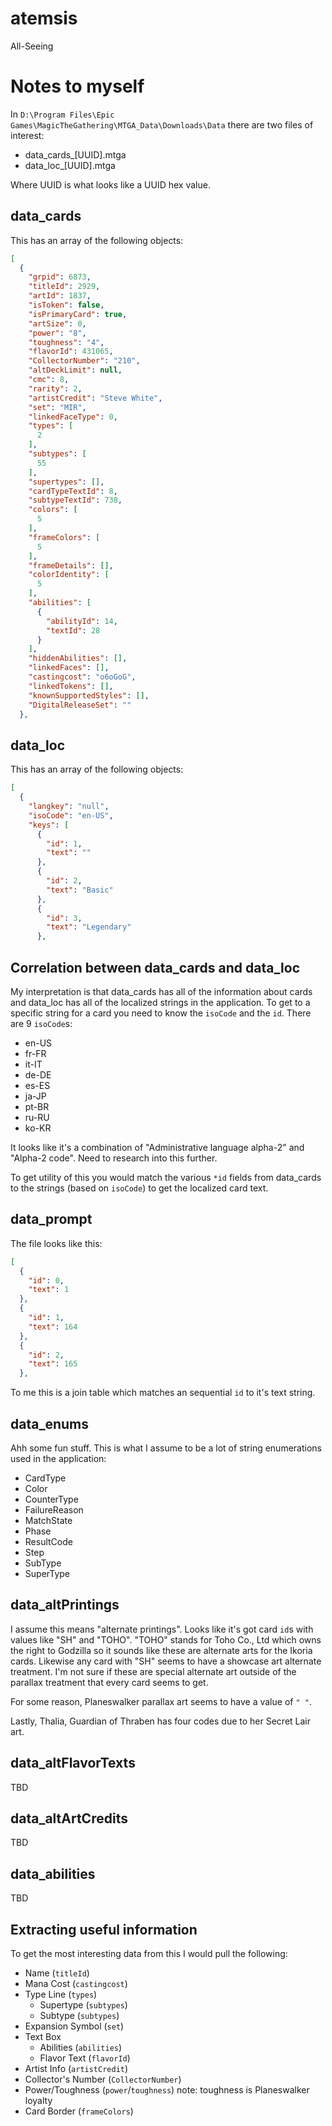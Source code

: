 # atemsis
All-Seeing

Notes to myself
==
In `D:\Program Files\Epic Games\MagicTheGathering\MTGA_Data\Downloads\Data` there are two files of interest:
* data_cards_[UUID].mtga
* data_loc_[UUID].mtga

Where UUID is what looks like a UUID hex value.

data_cards
--
This has an array of the following objects:
```json
[
  {
    "grpid": 6873,
    "titleId": 2929,
    "artId": 1837,
    "isToken": false,
    "isPrimaryCard": true,
    "artSize": 0,
    "power": "8",
    "toughness": "4",
    "flavorId": 431065,
    "CollectorNumber": "210",
    "altDeckLimit": null,
    "cmc": 8,
    "rarity": 2,
    "artistCredit": "Steve White",
    "set": "MIR",
    "linkedFaceType": 0,
    "types": [
      2
    ],
    "subtypes": [
      55
    ],
    "supertypes": [],
    "cardTypeTextId": 8,
    "subtypeTextId": 738,
    "colors": [
      5
    ],
    "frameColors": [
      5
    ],
    "frameDetails": [],
    "colorIdentity": [
      5
    ],
    "abilities": [
      {
        "abilityId": 14,
        "textId": 28
      }
    ],
    "hiddenAbilities": [],
    "linkedFaces": [],
    "castingcost": "o6oGoG",
    "linkedTokens": [],
    "knownSupportedStyles": [],
    "DigitalReleaseSet": ""
  },
```
data_loc
--
This has an array of the following objects:
```json
[
  {
    "langkey": "null",
    "isoCode": "en-US",
    "keys": [
      {
        "id": 1,
        "text": ""
      },
      {
        "id": 2,
        "text": "Basic"
      },
      {
        "id": 3,
        "text": "Legendary"
      },
```
Correlation between data_cards and data_loc
--
My interpretation is that data_cards has all of the information about cards and data_loc has all of the localized strings in the application.  To get to a specific string for a card you need to know the `isoCode` and the `id`.  There are 9 `isoCode`s:
* en-US
* fr-FR
* it-IT
* de-DE
* es-ES
* ja-JP
* pt-BR
* ru-RU
* ko-KR

It looks like it's a combination of "Administrative language alpha-2" and "Alpha-2 code".  Need to research into this further.

To get utility of this you would match the various `*id` fields from data_cards to the strings (based on `isoCode`) to get the localized card text.

data_prompt
--
The file looks like this:
```json
[
  {
    "id": 0,
    "text": 1
  },
  {
    "id": 1,
    "text": 164
  },
  {
    "id": 2,
    "text": 165
  },
```
To me this is a join table which matches an sequential `id` to it's text string.

data_enums
--
Ahh some fun stuff. This is what I assume to be a lot of string enumerations used in the application:
* CardType
* Color
* CounterType
* FailureReason
* MatchState
* Phase
* ResultCode
* Step
* SubType
* SuperType

data_altPrintings
--
I assume this means "alternate printings".  Looks like it's got card `id`s with values like "SH" and "TOHO". "TOHO" stands for Toho Co., Ltd which owns the right to Godzilla so it sounds like these are alternate arts for the Ikoria cards. Likewise any card with "SH" seems to have a showcase art alternate treatment. I'm not sure if these are special alternate art outside of the parallax treatment that every card seems to get.

For some reason, Planeswalker parallax art seems to have a value of `" "`.

Lastly, Thalia, Guardian of Thraben has four codes due to her Secret Lair art.

data_altFlavorTexts
--
TBD

data_altArtCredits
--
TBD

data_abilities
--
TBD

Extracting useful information
--
To get the most interesting data from this I would pull the following:
* Name (`titleId`)
* Mana Cost (`castingcost`)
* Type Line (`types`)
  * Supertype (`subtypes`)
  * Subtype (`subtypes`)
* Expansion Symbol (`set`)
* Text Box
  * Abilities (`abilities`)
  * Flavor Text (`flavorId`)
* Artist Info (`artistCredit`)
* Collector's Number (`CollectorNumber`)
* Power/Toughness (`power`/`toughness`) note: toughness is Planeswalker loyalty
* Card Border (`frameColors`)